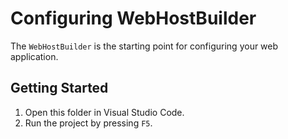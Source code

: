 # Configuring WebHostBuilder

The `WebHostBuilder` is the starting point for configuring your web application.

## Getting Started

1. Open this folder in Visual Studio Code.
1. Run the project by pressing `F5`.
